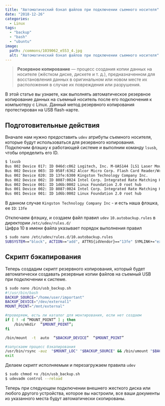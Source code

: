 ```yaml
---
title: "Автоматический бэкап файлов при подключении съемного носителя"
date: "2018-12-26"
categories: 
  - Linux
tags: 
  - "backup"
  - "bash"
  - "ubuntu"
image:
  path: /commons/1039062_e553_4.jpg
  alt: "Автоматический бэкап файлов при подключении съемного носителя"
---
```


> **Резервное копирование** — процесс создания копии данных на носителе (жёстком диске, дискете и т. д.), предназначенном для восстановления данных в оригинальном или новом месте их расположения в случае их повреждения или разрушения.

В этой статье вы узнаете, как выполнять автоматическое резервное копирование данных на съемный носитель после его подключения к компьютеру с Linux. Данный метод резервного копирования протестирован на USB flash-карте.

## Подготовительные действия

Вначале нам нужно предоставить `udev` атрибуты съемного носителя, которые будут использоваться для резервного копирования. Подключим флэшку к работающей системе и выполним команду `lsusb`, чтобы определить его ID.

```sh
$ lsusb
Bus 002 Device 017: ID 046d:c062 Logitech, Inc. M-UAS144 [LS1 Laser Mouse]
Bus 002 Device 003: ID 058f:6362 Alcor Micro Corp. Flash Card Reader/Writer
Bus 002 Device 020: ID 13fe:6300 Kingston Technology Company Inc. 
Bus 002 Device 002: ID 8087:0024 Intel Corp. Integrated Rate Matching Hub
Bus 002 Device 001: ID 1d6b:0002 Linux Foundation 2.0 root hub
Bus 001 Device 002: ID 8087:0024 Intel Corp. Integrated Rate Matching Hub
Bus 001 Device 001: ID 1d6b:0002 Linux Foundation 2.0 root hub
```

В данном случае `Kingston Technology Company Inc` - и есть наша флэшка, ее `ID`: `13fe`

Отключаем флэшку, и создаем файл правил `udev` `10.autobackup.rules` в директории `/etc/udev/rules.d/`  
Цифра 10 в имени файла указывает порядок выполнения правил

```sh
$ sudo nano /etc/udev/rules.d/10.autobackup.rules
SUBSYSTEM=="block", ACTION=="add", ATTRS{idVendor}=="13fe" SYMLINK+="external%n", RUN+="/bin/usb_backup.sh"
```

## Скрипт бэкапирования

Теперь создадим скрипт резервного копирования, который будет автоматически создавать резервные копии файлов на съемный USB при подключении к системе.

```sh
$ sudo nano /bin/usb_backup.sh 
#!/usr/bin/bash
BACKUP_SOURCE="/home/user/important"
BACKUP_DEVICE="/dev/external1"
MOUNT_POINT="/mnt/external"

#проверяем, есть ли каталог для монтирования, если нет создаем
if [ ! -d “MOUNT_POINT” ] ; then 
	/bin/mkdir  “$MOUNT_POINT”; 
fi

/bin/mount  -t  auto  “$BACKUP_DEVICE”  “$MOUNT_POINT”

#запускаем процесс бэкапирования
/usr/bin/rsync -auz  "$MOUNT_LOC" "$BACKUP_SOURCE" && /bin/umount "$BACKUP_DEVICE"
exit
```

Делаем скрипт исполняемым и перезагружаем правила `udev`

```sh
$ sudo chmod +x /bin/usb_backup.sh
$ udevadm control --reload
```

Теперь при следующем подключении внешнего жесткого диска или любого другого устройства, которое вы настроили, все ваши документы из указанного места будут автоматически скопированы.